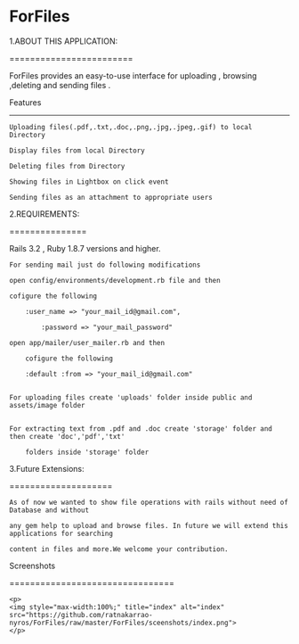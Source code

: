 ForFiles
========

1.ABOUT THIS APPLICATION:

========================

ForFiles  provides an easy-to-use interface for uploading , browsing ,deleting and sending files .


Features

----------

    Uploading files(.pdf,.txt,.doc,.png,.jpg,.jpeg,.gif) to local Directory
    
    Display files from local Directory
    
    Deleting files from Directory
    
    Showing files in Lightbox on click event
    
    Sending files as an attachment to appropriate users
 


2.REQUIREMENTS:

===============

 Rails 3.2 , Ruby 1.8.7 versions and higher.

  	For sending mail just do following modifications

	open config/environments/development.rb file and then
		
	cofigure the following
  
		:user_name => "your_mail_id@gmail.com",
    
          	:password => "your_mail_password"	
            
	open app/mailer/user_mailer.rb and then
  
		cofigure the following
    
		:default :from => "your_mail_id@gmail.com"


	For uploading files create 'uploads' folder inside public and assets/image folder
  
	
	For extracting text from .pdf and .doc create 'storage' folder and then create 'doc','pdf','txt'
  
		folders inside 'storage' folder

		 

3.Future Extensions:

====================

	As of now we wanted to show file operations with rails without need of Database and without
  
	any gem help to upload and browse files. In future we will extend this applications for searching 
	
	content in files and more.We welcome your contribution.
	
Screenshots
 
 ================================
 
 	<p>
 	<img style="max-width:100%;" title="index" alt="index" src="https://github.com/ratnakarrao-nyros/ForFiles/raw/master/ForFiles/sceenshots/index.png">
 	</p>
 	


